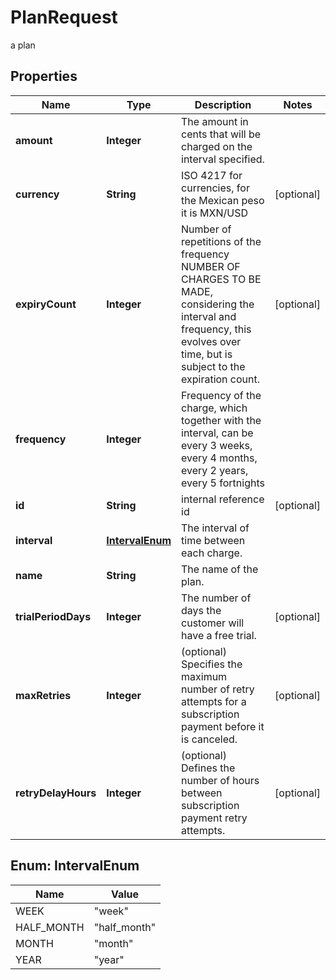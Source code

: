 

# PlanRequest

a plan

## Properties

| Name | Type | Description | Notes |
|------------ | ------------- | ------------- | -------------|
|**amount** | **Integer** | The amount in cents that will be charged on the interval specified. |  |
|**currency** | **String** | ISO 4217 for currencies, for the Mexican peso it is MXN/USD |  [optional] |
|**expiryCount** | **Integer** | Number of repetitions of the frequency NUMBER OF CHARGES TO BE MADE, considering the interval and frequency, this evolves over time, but is subject to the expiration count. |  [optional] |
|**frequency** | **Integer** | Frequency of the charge, which together with the interval, can be every 3 weeks, every 4 months, every 2 years, every 5 fortnights |  |
|**id** | **String** | internal reference id |  [optional] |
|**interval** | [**IntervalEnum**](#IntervalEnum) | The interval of time between each charge. |  |
|**name** | **String** | The name of the plan. |  |
|**trialPeriodDays** | **Integer** | The number of days the customer will have a free trial. |  [optional] |
|**maxRetries** | **Integer** | (optional) Specifies the maximum number of retry attempts for a subscription payment before it is canceled. |  [optional] |
|**retryDelayHours** | **Integer** | (optional)  Defines the number of hours between subscription payment retry attempts. |  [optional] |



## Enum: IntervalEnum

| Name | Value |
|---- | -----|
| WEEK | &quot;week&quot; |
| HALF_MONTH | &quot;half_month&quot; |
| MONTH | &quot;month&quot; |
| YEAR | &quot;year&quot; |



